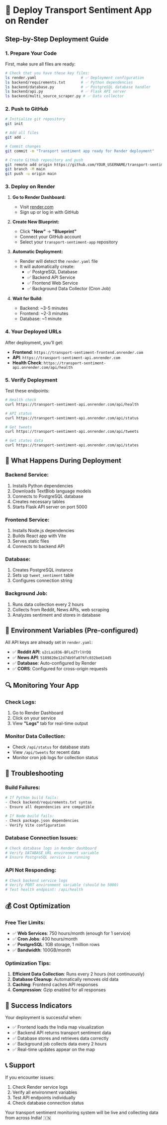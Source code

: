 # 🚀 Deploy Transport Sentiment App on Render

## Step-by-Step Deployment Guide

### 1. **Prepare Your Code**

First, make sure all files are ready:
```bash
# Check that you have these key files:
ls render.yaml                    # ✅ Deployment configuration
ls backend/requirements.txt       # ✅ Python dependencies
ls backend/database.py            # ✅ PostgreSQL database handler
ls backend/api.py                 # ✅ Flask API server
ls backend/multi_source_scraper.py # ✅ Data collector
```

### 2. **Push to GitHub**

```bash
# Initialize git repository
git init

# Add all files
git add .

# Commit changes
git commit -m "Transport sentiment app ready for Render deployment"

# Create GitHub repository and push
git remote add origin https://github.com/YOUR_USERNAME/transport-sentiment-app.git
git branch -M main
git push -u origin main
```

### 3. **Deploy on Render**

1. **Go to Render Dashboard:**
   - Visit [render.com](https://render.com)
   - Sign up or log in with GitHub

2. **Create New Blueprint:**
   - Click **"New"** → **"Blueprint"**
   - Connect your GitHub account
   - Select your `transport-sentiment-app` repository

3. **Automatic Deployment:**
   - Render will detect the `render.yaml` file
   - It will automatically create:
     - ✅ PostgreSQL Database
     - ✅ Backend API Service
     - ✅ Frontend Web Service
     - ✅ Background Data Collector (Cron Job)

4. **Wait for Build:**
   - Backend: ~3-5 minutes
   - Frontend: ~2-3 minutes
   - Database: ~1 minute

### 4. **Your Deployed URLs**

After deployment, you'll get:
- **Frontend**: `https://transport-sentiment-frontend.onrender.com`
- **API**: `https://transport-sentiment-api.onrender.com`
- **Health Check**: `https://transport-sentiment-api.onrender.com/api/health`

### 5. **Verify Deployment**

Test these endpoints:
```bash
# Health check
curl https://transport-sentiment-api.onrender.com/api/health

# API status
curl https://transport-sentiment-api.onrender.com/api/status

# Get tweets
curl https://transport-sentiment-api.onrender.com/api/tweets

# Get states data
curl https://transport-sentiment-api.onrender.com/api/states
```

## 🔧 **What Happens During Deployment**

### **Backend Service:**
1. Installs Python dependencies
2. Downloads TextBlob language models
3. Connects to PostgreSQL database
4. Creates necessary tables
5. Starts Flask API server on port 5000

### **Frontend Service:**
1. Installs Node.js dependencies
2. Builds React app with Vite
3. Serves static files
4. Connects to backend API

### **Database:**
1. Creates PostgreSQL instance
2. Sets up `tweet_sentiment` table
3. Configures connection string

### **Background Job:**
1. Runs data collection every 2 hours
2. Collects from Reddit, News APIs, web scraping
3. Analyzes sentiment and stores in database

## 🎯 **Environment Variables (Pre-configured)**

All API keys are already set in `render.yaml`:
- ✅ **Reddit API**: `u2cLai036-BFLeZTrlVrDQ`
- ✅ **News API**: `5189820e12d74b9fa076fc032be614d5`
- ✅ **Database**: Auto-configured by Render
- ✅ **CORS**: Configured for cross-origin requests

## 🔍 **Monitoring Your App**

### **Check Logs:**
1. Go to Render Dashboard
2. Click on your service
3. View **"Logs"** tab for real-time output

### **Monitor Data Collection:**
- Check `/api/status` for database stats
- View `/api/tweets` for recent data
- Monitor cron job logs for collection status

## 🚨 **Troubleshooting**

### **Build Failures:**
```bash
# If Python build fails:
- Check backend/requirements.txt syntax
- Ensure all dependencies are compatible

# If Node build fails:
- Check package.json dependencies
- Verify Vite configuration
```

### **Database Connection Issues:**
```bash
# Check database logs in Render dashboard
# Verify DATABASE_URL environment variable
# Ensure PostgreSQL service is running
```

### **API Not Responding:**
```bash
# Check backend service logs
# Verify PORT environment variable (should be 5000)
# Test health endpoint: /api/health
```

## 💰 **Cost Optimization**

### **Free Tier Limits:**
- ✅ **Web Services**: 750 hours/month (enough for 1 service)
- ✅ **Cron Jobs**: 400 hours/month
- ✅ **PostgreSQL**: 1GB storage, 1 million rows
- ✅ **Bandwidth**: 100GB/month

### **Optimization Tips:**
1. **Efficient Data Collection**: Runs every 2 hours (not continuously)
2. **Database Cleanup**: Automatically removes old data
3. **Caching**: Frontend caches API responses
4. **Compression**: Gzip enabled for all responses

## 🎉 **Success Indicators**

Your deployment is successful when:
- ✅ Frontend loads the India map visualization
- ✅ Backend API returns transport sentiment data
- ✅ Database stores and retrieves data correctly
- ✅ Background job collects data every 2 hours
- ✅ Real-time updates appear on the map

## 📞 **Support**

If you encounter issues:
1. Check Render service logs
2. Verify all environment variables
3. Test API endpoints individually
4. Check database connection status

Your transport sentiment monitoring system will be live and collecting data from across India! 🇮🇳